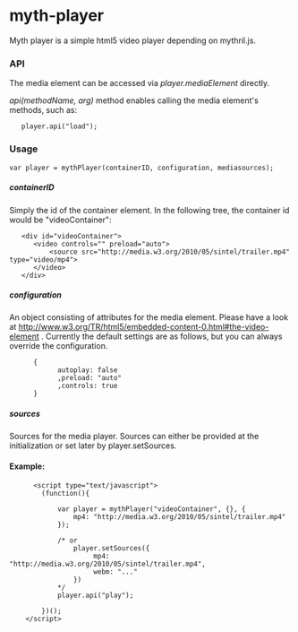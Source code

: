 # myth-player
Myth player is a simple html5 video player depending on mythril.js.

### API

The media element can be accessed via *player.mediaElement* directly. 

*api(methodName, arg)* method enables calling the media element's methods, such as: 

```
   player.api("load");
```

### Usage

```
var player = mythPlayer(containerID, configuration, mediasources);
```
##### containerID
Simply the id of the container element. In the following tree, the container id would be "videoContainer":

```
   <div id="videoContainer">
      <video controls="" preload="auto">
          <source src="http://media.w3.org/2010/05/sintel/trailer.mp4" type="video/mp4">
      </video>
   </div>
```

##### configuration

An object consisting of attributes for the media element. Please have a look at http://www.w3.org/TR/html5/embedded-content-0.html#the-video-element . Currently the default settings are as follows, but you can always override the configuration.

```
      {
            autoplay: false
            ,preload: "auto"
            ,controls: true
      }
```

##### sources

Sources for the media player. Sources can either be provided at the initialization or set later by player.setSources. 

#### Example:
```
      <script type="text/javascript">
        (function(){

            var player = mythPlayer("videoContainer", {}, {
                mp4: "http://media.w3.org/2010/05/sintel/trailer.mp4"
            });

            /* or 
                player.setSources({
                     mp4: "http://media.w3.org/2010/05/sintel/trailer.mp4",
                     webm: "..."
                })
            */
            player.api("play");

        })();
    </script>
```

